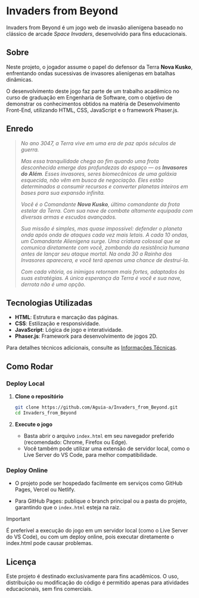 # Invaders from Beyond

Invaders from Beyond é um jogo web de invasão alienígena baseado no clássico de arcade *Space Invaders*, desenvolvido para fins educacionais.

## Sobre

Neste projeto, o jogador assume o papel do defensor da Terra **Nova Kusko**, enfrentando ondas sucessivas de invasores alienígenas em batalhas dinâmicas.

O desenvolvimento deste jogo faz parte de um trabalho acadêmico no curso de graduação em Engenharia de Software, com o objetivo de demonstrar os conhecimentos obtidos na matéria de Desenvolvimento Front-End, utilizando HTML, CSS, JavaScript e o framework Phaser.js.

## Enredo

> *No ano 3047, a Terra vive em uma era de paz após séculos de guerra.*
>
> *Mas essa tranquilidade chega ao fim quando uma frota desconhecida emerge das profundezas do espaço — os **Invasores do Além**. Esses invasores, seres biomecânicos de uma galáxia esquecida, não vêm em busca de negociação. Eles estão determinados a consumir recursos e converter planetas inteiros em bases para sua expansão infinita.*
>
> *Você é o Comandante **Nova Kusko**, último comandante da frota estelar da Terra. Com sua nave de combate altamente equipada com diversas armas e escudos avançados.*
>
> *Sua missão é simples, mas quase impossível: defender o planeta onda após onda de ataques cada vez mais letais. A cada 10 ondas, um Comandante Alienígena surge. Uma criatura colossal que se comunica diretamente com você, zombando da resistência humana antes de lançar seu ataque mortal. Na onda 30 a Rainha dos Invasores aparecera, e você terá apenas uma chance de destruí-la.*
>
> *Com cada vitória, os inimigos retornam mais fortes, adaptados às suas estratégias. A única esperança da Terra é você e sua nave, derrota não é uma opção.*

## Tecnologias Utilizadas

- **HTML**: Estrutura e marcação das páginas.
- **CSS**: Estilização e responsividade.
- **JavaScript**: Lógica de jogo e interatividade.
- **Phaser.js**: Framework para desenvolvimento de jogos 2D.

Para detalhes técnicos adicionais, consulte as [Informações Técnicas](./docs/DETALHES_TECNICOS.md).

## Como Rodar

### Deploy Local

1. **Clone o repositório**

   ```bash
   git clone https://github.com/Aguia-a/Invaders_from_Beyond.git
   cd Invaders_from_Beyond
   ```

2. **Execute o jogo**
   - Basta abrir o arquivo `index.html` em seu navegador preferido (recomendado: Chrome, Firefox ou Edge).
   - Você também pode utilizar uma extensão de servidor local, como o Live Server do VS Code, para melhor compatibilidade.

### Deploy Online

- O projeto pode ser hospedado facilmente em serviços como GitHub Pages, Vercel ou Netlify.

- Para GitHub Pages: publique o branch principal ou a pasta do projeto, garantindo que o `index.html` esteja na raiz.

> [!IMPORTANT]
> É preferível a execução do jogo em um servidor local (como o Live Server do VS Code), ou com um deploy online, pois executar diretamente o index.html pode causar problemas.

## Licença

Este projeto é destinado exclusivamente para fins acadêmicos. O uso, distribuição ou modificação do código é permitido apenas para atividades educacionais, sem fins comerciais.
